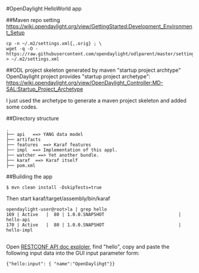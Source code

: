 #OpenDaylight HelloWorld app

##Maven repo setting
https://wiki.opendaylight.org/view/GettingStarted:Development_Environment_Setup
```
cp -n ~/.m2/settings.xml{,.orig} ; \
wget -q -O - https://raw.githubusercontent.com/opendaylight/odlparent/master/settings.xml > ~/.m2/settings.xml
```

##ODL project skeleton generated by maven "startup project archtype"
OpenDaylight project provides "startup project archetype": https://wiki.opendaylight.org/view/OpenDaylight_Controller:MD-SAL:Startup_Project_Archetype

I just used the archetype to generate a maven project skeleton and added some codes.

##Directory structure

```
.
├── api   ==> YANG data model
├── artifacts
├── features  ==> Karaf features
├── impl  ==> Implementation of this appl.
├── watcher ==> Yet another bundle.
├── karaf  ==> Karaf itself
├── pom.xml
```

##Building the app
```
$ mvn clean install -DskipTests=true
```
Then start karaf/target/assembly/bin/karaf

```
opendaylight-user@root>la | grep hello
169 | Active   |  80 | 1.0.0.SNAPSHOT                            | hello-api                                                                
170 | Active   |  80 | 1.0.0.SNAPSHOT                            | hello-impl                                          
```

##

Open [RESTCONF API doc exploler](http://localhost:8181/apidoc/explorer/index.html), find "hello", copy and paste the following input data into the GUI input parameter form:

```
{"hello:input": { "name":"OpenDaylihgt"}}
```
